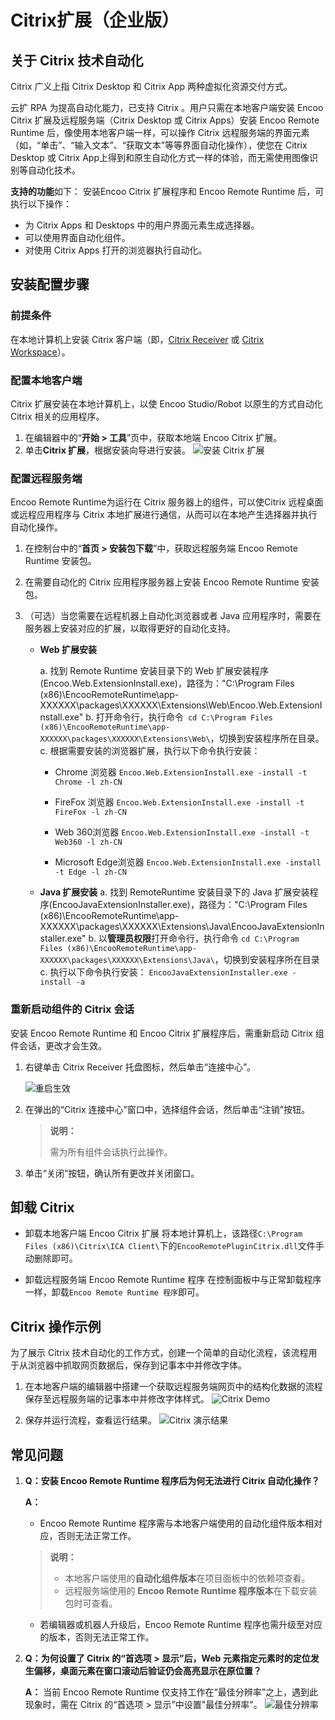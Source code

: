 # Citrix扩展（企业版）

## 关于 Citrix 技术自动化

Citrix 广义上指 Citrix Desktop 和 Citrix App 两种虚拟化资源交付方式。

云扩 RPA 为提高自动化能力，已支持 Citrix 。用户只需在本地客户端安装 Encoo Citrix 扩展及远程服务端（Citrix Desktop 或 Citrix Apps）安装 Encoo Remote Runtime 后，像使用本地客户端一样，可以操作 Citrix 远程服务端的界面元素（如，“单击”、“输入文本”、“获取文本”等等界面自动化操作），使您在 Citrix Desktop 或 Citrix App上得到和原生自动化方式一样的体验，而无需使用图像识别等自动化技术。

**支持的功能**如下：
安装Encoo Citrix 扩展程序和 Encoo Remote Runtime 后，可执行以下操作：

- 为 Citrix Apps 和 Desktops 中的用户界面元素生成选择器。
- 可以使用界面自动化组件。
- 对使用 Citrix Apps 打开的浏览器执行自动化。

## 安装配置步骤

### 前提条件

在本地计算机上安装 Citrix 客户端（即，[Citrix Receiver](https://www.citrix.com/downloads/citrix-receiver/) 或 [Citrix Workspace](https://www.citrix.com/downloads/workspace-app/)）。

### 配置本地客户端

Citrix 扩展安装在本地计算机上，以使 Encoo Studio/Robot 以原生的方式自动化 Citrix 相关的应用程序。

1. 在编辑器中的“**开始 > 工具**”页中，获取本地端 Encoo Citrix 扩展。
2. 单击**Citrix 扩展**，根据安装向导进行安装。
   ![安装 Citrix 扩展](https://docimages.blob.core.chinacloudapi.cn/images/Studio/Extensions/citrixpath20210107.png)

### 配置远程服务端

Encoo Remote Runtime为运行在 Citrix 服务器上的组件，可以使Citrix 远程桌面或远程应用程序与 Citrix 本地扩展进行通信，从而可以在本地产生选择器并执行自动化操作。

1. 在控制台中的“**首页 > 安装包下载**”中，获取远程服务端 Encoo Remote Runtime 安装包。
2. 在需要自动化的 Citrix 应用程序服务器上安装 Encoo Remote Runtime 安装包。
3. （可选）当您需要在远程机器上自动化浏览器或者 Java 应用程序时，需要在服务器上安装对应的扩展，以取得更好的自动化支持。

    - **Web 扩展安装**
 
      a. 找到 Remote Runtime 安装目录下的 Web 扩展安装程序(Encoo.Web.ExtensionInstall.exe)，路径为："C:\Program Files (x86)\EncooRemoteRuntime\app-XXXXXX\packages\XXXXXX\Extensions\Web\Encoo.Web.ExtensionInstall.exe"
      b. 打开命令行，执行命令` cd C:\Program Files (x86)\EncooRemoteRuntime\app-XXXXXX\packages\XXXXXX\Extensions\Web\`，切换到安装程序所在目录。
      c. 根据需要安装的浏览器扩展，执行以下命令执行安装：
       - Chrome 浏览器
           `Encoo.Web.ExtensionInstall.exe -install -t Chrome -l zh-CN`
       - FireFox 浏览器
            `Encoo.Web.ExtensionInstall.exe -install -t FireFox -l zh-CN`
       - Web 360浏览器
            `Encoo.Web.ExtensionInstall.exe -install -t Web360 -l zh-CN`

       - Microsoft Edge浏览器
            `Encoo.Web.ExtensionInstall.exe -install -t Edge -l zh-CN`

    - **Java 扩展安装**
      a. 找到 RemoteRuntime 安装目录下的 Java 扩展安装程序(EncooJavaExtensionInstaller.exe)，路径为："C:\Program Files (x86)\EncooRemoteRuntime\app-XXXXXX\packages\XXXXXX\Extensions\Java\EncooJavaExtensionInstaller.exe"
      b. 以**管理员权限**打开命令行，执行命令 `cd C:\Program Files (x86)\EncooRemoteRuntime\app-XXXXXX\packages\XXXXXX\Extensions\Java\`，切换到安装程序所在目录
      c. 执行以下命令执行安装：
        `EncooJavaExtensionInstaller.exe -install -a`

### 重新启动组件的 Citrix 会话

安装 Encoo Remote Runtime 和 Encoo Citrix 扩展程序后，需重新启动 Citrix 组件会话，更改才会生效。

1. 右键单击 Citrix Receiver 托盘图标，然后单击“连接中心”。

    ![重启生效](https://docimages.blob.core.chinacloudapi.cn/images/Studio/Extensions/citrixreceiver20210107.png)

2. 在弹出的“Citrix 连接中心”窗口中，选择组件会话，然后单击“注销”按钮。

   >**说明：**
   >
   >需为所有组件会话执行此操作。

3. 单击“关闭”按钮，确认所有更改并关闭窗口。

## 卸载 Citrix

- 卸载本地客户端 Encoo Citrix 扩展
  将本地计算机上，该路径`C:\Program Files (x86)\Citrix\ICA Client\`下的`EncooRemotePluginCitrix.dll`文件手动删除即可。

- 卸载远程服务端 Encoo Remote Runtime 程序
  在控制面板中与正常卸载程序一样，卸载`Encoo Remote Runtime 程序`即可。

## Citrix 操作示例

为了展示 Citrix 技术自动化的工作方式，创建一个简单的自动化流程，该流程用于从浏览器中抓取网页数据后，保存到记事本中并修改字体。

1. 在本地客户端的编辑器中搭建一个获取远程服务端网页中的结构化数据的流程保存至远程服务端的记事本中并修改字体样式。
![Citrix Demo](https://docimages.blob.core.chinacloudapi.cn/images/Studio/Extensions/citrixdemo20210108.png)

2. 保存并运行流程，查看运行结果。
![Citrix 演示结果](https://docimages.blob.core.chinacloudapi.cn/images/Studio/Extensions/citrixdemoresult20210108.png)

## 常见问题

1. **Q：安装 Encoo Remote Runtime 程序后为何无法进行 Citrix 自动化操作？**

    **A：**

    - Encoo Remote Runtime 程序需与本地客户端使用的自动化组件版本相对应，否则无法正常工作。
    >**说明：**
    >
    >- 本地客户端使用的**自动化组件版本**在项目面板中的依赖项查看。
    >- 远程服务端使用的 **Encoo Remote Runtime 程序版本**在下载安装包时可查看。

    - 若编辑器或机器人升级后，Encoo Remote Runtime 程序也需升级至对应的版本，否则无法正常工作。

2. **Q：为何设置了 Citrix 的“首选项 > 显示”后，Web 元素指定元素时的定位发生偏移，桌面元素在窗口滚动后验证仍会高亮显示在原位置？**

   **A：** 当前 Encoo Remote Runtime 仅支持工作在“最佳分辨率”之上，遇到此现象时，需在 Citrix 的“首选项 > 显示”中设置"最佳分辨率"。
   ![最佳分辨率](https://docimages.blob.core.chinacloudapi.cn/images/Studio/Extensions/citrixproblem20210108.png)
